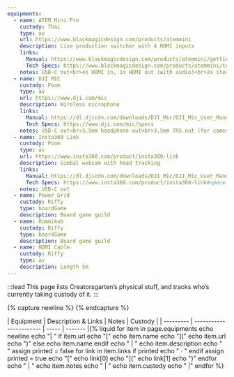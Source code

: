 ```yaml
---
equipments:
  - name: ATEM Mini Pro
    custody: Thai
    type: av
    url: https://www.blackmagicdesign.com/products/atemmini
    description: Live production switcher with 4 HDMI inputs
    links:
      Manual: https://www.blackmagicdesign.com/products/atemmini/gettingstarted
      Tech Specs: https://www.blackmagicdesign.com/products/atemmini/techspecs/W-APS-14
    notes: USB-C out<br>4x HDMI in, 1x HDMI out (with audio)<br>2x stereo mini jack in
  - name: DJI MIC
    custody: Poom
    type: av
    url: https://www.dji.com/mic
    description: Wireless microphone
    links:
      Manual: https://dl.djicdn.com/downloads/DJI_Mic/DJI_Mic_User_Manual_v1.0_en.pdf
      Tech Specs: https://www.dji.com/mic/specs
    notes: USB-C out<br>3.5mm headphone out<br>3.5mm TRS out (for camera)<br>4 hours operating time<br>2m40s to charge
  - name: Insta360 Link
    custody: Poom
    type: av
    url: https://www.insta360.com/product/insta360-link
    description: Gimbal webcam with head tracking
    links:
      Manual: https://dl.djicdn.com/downloads/DJI_Mic/DJI_Mic_User_Manual_v1.2_en.pdf
      Tech Specs: https://www.insta360.com/product/insta360-link#spece
    notes: USB-C out
  - name: Power Grid
    custody: Riffy
    type: boardGame
    description: Board game guild
  - name: Rummikub
    custody: Riffy
    type: boardGame
    description: Board game guild
  - name: HDMI Cable
    custody: Riffy
    type: av
    description: Length 5m
---
```


:::lead
This page lists Creatorsgarten’s physical stuff, and tracks who’s currently taking custody of it.
:::

{% capture newline %}
{% endcapture %}

| Equipment | Description &amp; Links | Notes | Custody |
| --------- | ----------------------- | ----- | ------- |{% liquid
for item in page.equipments
  echo newline
  echo "| "
  if item.url
    echo "["
    echo item.name
    echo "]("
    echo item.url
    echo ")"
  else
    echo item.name
  endif
  echo " | "
  echo item.description
  echo "<br>"
  assign printed = false
  for link in item.links
    if printed
      echo " &middot; "
    endif
    assign printed = true
    echo "["
    echo link[0]
    echo "]("
    echo link[1]
    echo ")"
  endfor
  echo " | "
  echo item.notes
  echo " | "
  echo item.custody
  echo " |"
endfor
%}
